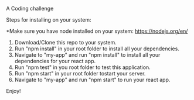 A Coding challenge

Steps for installing on your system:

*Make sure you have node installed on your system: https://nodejs.org/en/

1. Download/Clone this repo to your system.
2. Run "npm install" in your root folder to install all your dependencies.
3. Navigate to "my-app" and run "npm install" to install all your dependencies for your react app.
4. Run "npm test" in you root folder to test this application.
5. Run "npm start" in your root folder tostart your server.
6. Navigate to "my-app" and run "npm start" to run your react app.

Enjoy!


